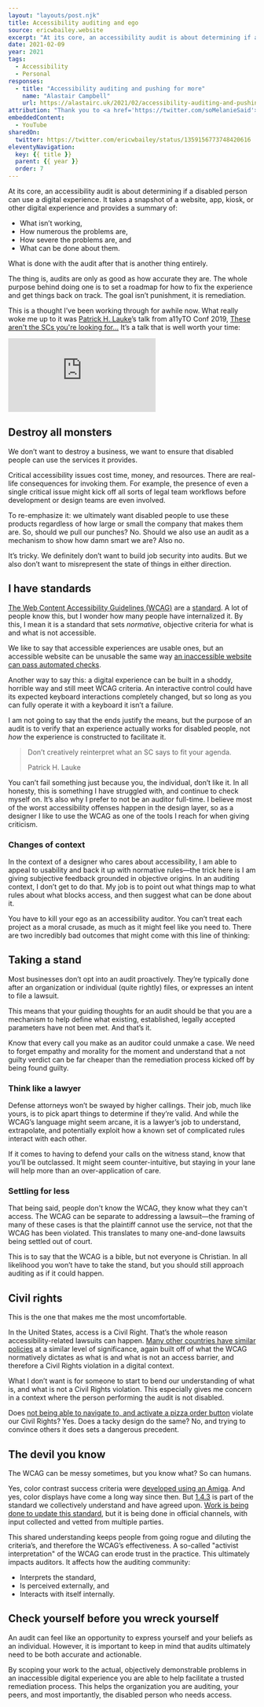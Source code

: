 ```yaml
---
layout: "layouts/post.njk"
title: Accessibility auditing and ego
source: ericwbailey.website
excerpt: "At its core, an accessibility audit is about determining if a disabled person can use a digital experience"
date: 2021-02-09
year: 2021
tags:
  - Accessibility
  - Personal
responses:
  - title: "Accessibility auditing and pushing for more"
    name: "Alastair Campbell"
    url: https://alastairc.uk/2021/02/accessibility-auditing-and-pushing-for-more/
attribution: "Thank you to <a href='https://twitter.com/soMelanieSaid'>Melanie Richards</a>, <a href='https://twitter.com/patrick_h_lauke'>Patrick H. Lauke</a>, and <a href='https://twitter.com/codingchaos'>Sarah Higley</a> for their feedback."
embeddedContent:
  - YouTube
sharedOn:
  twitter: https://twitter.com/ericwbailey/status/1359156773748420616
eleventyNavigation:
  key: {{ title }}
  parent: {{ year }}
  order: 7
---
```


At its core, an accessibility audit is about determining if a disabled person can use a digital experience. It takes a snapshot of a website, app, kiosk, or other digital experience and provides a summary of:

- What isn’t working,
- How numerous the problems are,
- How severe the problems are, and
- What can be done about them.

What is done with the audit after that is another thing entirely.

The thing is, audits are only as good as how accurate they are. The whole purpose behind doing one is to set a roadmap for how to fix the experience and get things back on track. The goal isn’t punishment, it is remediation.

This is a thought I’ve been working through for awhile now. What really woke me up to it was [Patrick H. Lauke](https://www.splintered.co.uk/)’s talk from a11yTO Conf 2019, [These aren't the SCs you're looking for…](https://patrickhlauke.github.io/wcag-interpretation/) It’s a talk that is well worth your time:

<div class="video-wrapper">
  <iframe title="YouTube: These aren't the SCs you're looking for ... (mis)adventures in WCAG 2.x interpretation and audits"
  src="https://www.youtube.com/embed/I0tghv881ac?start=11"
  frameborder="0"
  allow="accelerometer; autoplay; clipboard-write; encrypted-media; gyroscope; picture-in-picture" allowfullscreen></iframe>
</div>

## Destroy all monsters

We don’t want to destroy a business, we want to ensure that disabled people can use the services it provides.

Critical accessibility issues cost time, money, and resources. There are real-life consequences for invoking them. For example, the presence of even a single critical issue might kick off all sorts of legal team workflows before development or design teams are even involved.

To re-emphasize it: we ultimately want disabled people to use these products regardless of how large or small the company that makes them are. So, should we pull our punches? No. Should we also use an audit as a mechanism to show how damn smart we are? Also no.

It’s tricky. We definitely don’t want to build job security into audits. But we also don’t want to misrepresent the state of things in either direction.

## I have standards

[The Web Content Accessibility Guidelines (<abbr>WCAG</abbr>)](https://www.w3.org/TR/WCAG21/) are a [standard](https://www.iso.org/standard/58625.html). A lot of people know this, but I wonder how many people have internalized it. By this, I mean it is a standard that sets *normative*, objective criteria for what is and what is not accessible.

We like to say that accessible experiences are usable ones, but an accessible website can be unusable the same way [an inaccessible website can pass automated checks](https://www.matuzo.at/blog/building-the-most-inaccessible-site-possible-with-a-perfect-lighthouse-score/).

Another way to say this: a digital experience can be built in a shoddy, horrible way and still meet WCAG criteria. An interactive control could have its expected keyboard interactions completely changed, but so long as you can fully operate it with a keyboard it isn’t a failure.

I am not going to say that the ends justify the means, but the purpose of an audit is to verify that an experience actually works for disabled people, not *how* the experience is constructed to facilitate it.

<blockquote>
  <p>Don’t creatively reinterpret what an SC says to fit your agenda.</p>
  <footer>
    <p>Patrick H. Lauke</p>
  </footer>
</blockquote>

You can’t fail something just because you, the individual, don’t like it. In all honesty, this is something I have struggled with, and continue to check myself on. It’s also why I prefer to not be an auditor full-time. I believe most of the worst accessibility offenses happen in the design layer, so as a designer I like to use the WCAG as one of the tools I reach for when giving criticism.

### Changes of context

In the context of a designer who cares about accessibility, I am able to appeal to usability and back it up with normative rules—the trick here is I am giving subjective feedback grounded in objective origins. In an auditing context, I don’t get to do that. My job is to point out what things map to what rules about what blocks access, and then suggest what can be done about it.

You have to kill your ego as an accessibility auditor. You can’t treat each project as a moral crusade, as much as it might feel like you need to. There are two incredibly bad outcomes that might come with this line of thinking:

## Taking a stand

Most businesses don’t opt into an audit proactively. They’re typically done after an organization or individual (quite rightly) files, or expresses an intent to file a lawsuit.

This means that your guiding thoughts for an audit should be that you are a mechanism to help define what existing, established, legally accepted parameters have not been met. And that’s it.

Know that every call you make as an auditor could unmake a case. We need to forget empathy and morality for the moment and understand that a  not guilty verdict can be far cheaper than the remediation process kicked off by being found guilty.

### Think like a lawyer

Defense attorneys won’t be swayed by higher callings. Their job, much like yours, is to pick apart things to determine if they’re valid. And while the WCAG’s language might seem arcane, it is a lawyer’s job to understand, extrapolate, and potentially exploit how a known set of complicated rules interact with each other.

If it comes to having to defend your calls on the witness stand, know that you’ll be outclassed. It might seem counter-intuitive, but staying in your lane will help more than an over-application of care.

### Settling for less
That being said, people don't know the WCAG, they know what they can't access. The WCAG can be separate to addressing a lawsuit—the framing of many of these cases is that the plaintiff cannot use the service, not that the WCAG has been violated. This translates to many one-and-done lawsuits being settled out of court.

This is to say that the WCAG is a bible, but not everyone is Christian. In all likelihood you won’t have to take the stand, but you should still approach auditing as if it could happen.

## Civil rights

This is the one that makes me the most uncomfortable.

In the United States, access is a Civil Right. That’s the whole reason accessibility-related lawsuits can happen. [Many other countries have similar policies](https://www.w3.org/WAI/policies/) at a similar level of significance, again built off of what the WCAG normatively dictates as what is and what is not an access barrier, and therefore a Civil Rights violation in a digital context.

What I don’t want is for someone to start to bend our understanding of what is, and what is not a Civil Rights violation. This especially gives me concern in a context where the person performing the audit is not disabled.

Does [not being able to navigate to, and activate a pizza order button](https://www.lflegal.com/2019/01/dominos-ninth-circuit/) violate our Civil Rights? Yes. Does a tacky design do the same? No, and trying to convince others it does sets a dangerous precedent.

## The devil you know

The WCAG can be messy sometimes, but you know what? So can humans.

Yes, color contrast success criteria were [developed using an Amiga](https://youtu.be/HtUlonNewGk). And yes, color displays have come a long way since then. But [1.4.3](https://www.w3.org/WAI/WCAG21/Understanding/contrast-minimum.html) is part of the standard we collectively understand and have agreed upon. [Work is being done to update this standard](https://github.com/w3c/wcag/issues/695), but it is being done in official channels, with input collected and vetted from multiple parties.

This shared understanding keeps people from going rogue and diluting the criteria’s, and therefore the WCAG’s effectiveness. A so-called "activist interpretation" of the WCAG can erode trust in the practice. This ultimately impacts auditors. It affects how the auditing community:

- Interprets the standard,
- Is perceived externally, and
- Interacts with itself internally.

## Check yourself before you wreck yourself

An audit can feel like an opportunity to express yourself and your beliefs as an individual. However, it is important to keep in mind that audits ultimately need to be both accurate and actionable.

By scoping your work to the actual, objectively demonstrable problems in an inaccessible digital experience you are able to help facilitate a trusted remediation process. This helps the organization you are auditing, your peers, and most importantly, the disabled person who needs access.

